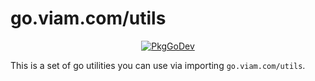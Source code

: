 # go.viam.com/utils

<p align="center">
  <a href="https://pkg.go.dev/go.viam.com/utils"><img src="https://pkg.go.dev/badge/go.viam.com/utils" alt="PkgGoDev"></a>
</a>
</p>


This is a set of go utilities you can use via importing `go.viam.com/utils`.
